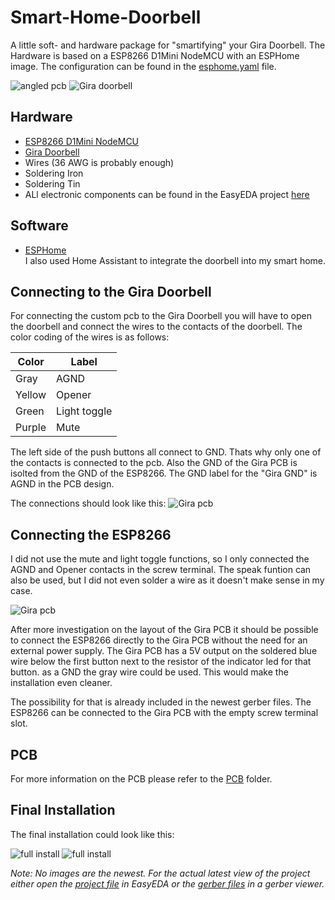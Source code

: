 # Smart-Home-Doorbell
 
A little soft- and hardware package for "smartifying" your Gira Doorbell. The Hardware is based on a ESP8266 D1Mini NodeMCU with an ESPHome image. 
The configuration can be found in the [esphome.yaml](esphome.yaml) file.

![angled pcb](images/angled.png)
![Gira doorbell](images/station.jpg)

## Hardware

- [ESP8266 D1Mini NodeMCU](https://www.amazon.de/dp/B0754W6Z2F?ref=ppx_yo2ov_dt_b_fed_asin_title)
- [Gira Doorbell](https://www.elektroland24.de/haustechnik/tuersprechanlagen/sprechanlagen-gira/wohnungsstation-aufputz/gira-125003-wohnungsstation-audio-aufputz-system-55.html)
- Wires (36 AWG is probably enough)
- Soldering Iron
- Soldering Tin
- ALl electronic components can be found in the EasyEDA project [here](/PCB/)


## Software

- [ESPHome](https://esphome.io/)  
I also used Home Assistant to integrate the doorbell into my smart home. 

## Connecting to the Gira Doorbell

For connecting the custom pcb to the Gira Doorbell you will have to open the doorbell and connect the wires to the contacts of the doorbell. The color coding of the wires is as follows:  

| Color | Label |
|-------|-------|
| Gray   | AGND     |
| Yellow | Opener     |
| Green | Light toggle     |
| Purple  | Mute     |

The left side of the push buttons all connect to GND. Thats why only one of the contacts is connected to the pcb. Also the GND of the Gira PCB is isolted from the GND of the ESP8266. The GND label for the "Gira GND" is AGND in the PCB design.

The connections should look like this:
![Gira pcb](images/pcb%20front.jpg)

## Connecting the ESP8266

I did not use the mute and light toggle functions, so I only connected the AGND and Opener contacts in the screw terminal. The speak funtion can also be used, but I did not even solder a wire as it doesn't make sense in my case.

![Gira pcb](images/wmos.jpg)

After more investigation on the layout of the Gira PCB it should be possible to connect the ESP8266 directly to the Gira PCB without the need for an external power supply. The Gira PCB has a 5V output on the soldered blue wire below the first button next to the resistor of the indicator led for that button. as a GND the gray wire could be used. This would make the installation even cleaner.

The possibility for that is already included in the newest gerber files. The ESP8266 can be connected to the Gira PCB with the empty screw terminal slot.

## PCB

For more information on the PCB please refer to the [PCB](/PCB/) folder.

## Final Installation

The final installation could look like this:

![full install](images/installed.jpg)
![full install](images/closeup.jpg)

_Note: No images are the newest. For the actual latest view of the project either open the [project file](PCB/Project.epro) in EasyEDA or the [gerber files](PCB/Gerber_new-version-5v-onboard.zip) in a gerber viewer._